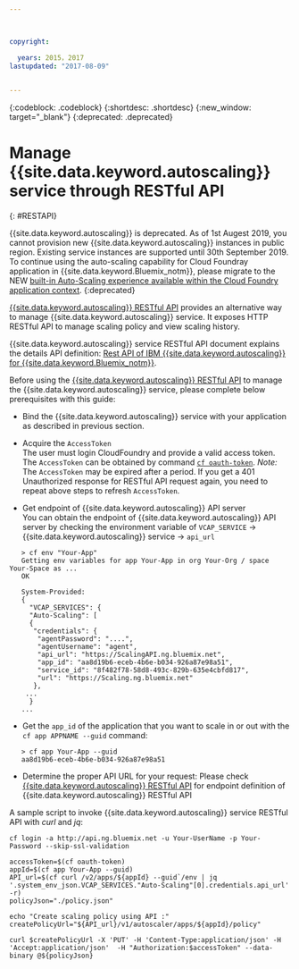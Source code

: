 ```yaml
---

 

copyright:

  years: 2015，2017
lastupdated: "2017-08-09"  
 

---
```


{:codeblock: .codeblock}
{:shortdesc: .shortdesc}
{:new_window: target="_blank"}
{:deprecated: .deprecated}

# Manage {{site.data.keyword.autoscaling}} service through RESTful API
{: #RESTAPI}

{{site.data.keyword.autoscaling}} is deprecated. As of 1st Augest 2019, you cannot provision new {{site.data.keyword.autoscaling}} instances in public region. Existing service instances are supported until 30th September 2019. <br/>
To continue using the auto-scaling capability for Cloud Foundray application in {{site.data.keyword.Bluemix_notm}}, please migrate to the NEW [built-in Auto-Scaling experience available within the Cloud Foundry application context](https://{DomainName}/docs/cloud-foundry-public?topic=cloud-foundry-public-autoscale_cloud_foundry_apps). 
{:deprecated}

[{{site.data.keyword.autoscaling}} RESTful API](../../../apidocs/auto-scaling) provides an alternative way to manage {{site.data.keyword.autoscaling}} service. It exposes HTTP RESTful API to manage scaling policy and view scaling history. 

{{site.data.keyword.autoscaling}}  service RESTful API document explains the details API definition: [Rest API of IBM {{site.data.keyword.autoscaling}} for {{site.data.keyword.Bluemix_notm}}](../../../apidocs/auto-scaling).

Before using the [{{site.data.keyword.autoscaling}} RESTful API](../../../apidocs/auto-scaling) to manage the {{site.data.keyword.autoscaling}} service, please complete below prerequisites with this guide:
* Bind the {{site.data.keyword.autoscaling}} service with your application as described in previous section.
* Acquire the `AccessToken`
<br/>The user must login CloudFoundry and provide a valid access token. The `AccessToken` can be obtained by command [``cf oauth-token``](https://cli.cloudfoundry.org/en-US/cf/oauth-token.html).
 *Note:*  The `AccessToken` may be expired after a period. If you get a 401 Unauthorized response for RESTful API request again, you need to repeat above steps to refresh `AccessToken`. 
  
* Get endpoint of {{site.data.keyword.autoscaling}} API server <br/>
You can obtain the endpoint of {{site.data.keyword.autoscaling}} API server by checking the environment variable of `VCAP_SERVICE`  -> {{site.data.keyword.autoscaling}} service  ->  `api_url` 
```
   > cf env "Your-App"
   Getting env variables for app Your-App in org Your-Org / space Your-Space as ...
   OK

   System-Provided:
   {
     "VCAP_SERVICES": {
     "Auto-Scaling": [
     {
      "credentials": {
       "agentPassword": "....",
       "agentUsername": "agent",
       "api_url": "https://ScalingAPI.ng.bluemix.net",
       "app_id": "aa8d19b6-eceb-4b6e-b034-926a87e98a51",
       "service_id": "8f482f78-58d8-493c-829b-635e4cbfd817",
       "url": "https://Scaling.ng.bluemix.net"
      },
    ...
     }
   ...
```  

* Get the `app_id` of the application that you want to scale in or out with 
 the `cf app APPNAME --guid` command:
```
   > cf app Your-App --guid
   aa8d19b6-eceb-4b6e-b034-926a87e98a51
```
* Determine the proper API URL for your request: Please check [{{site.data.keyword.autoscaling}} RESTful API](../../../apidocs/auto-scaling) for endpoint definition of {{site.data.keyword.autoscaling}} RESTful API

A sample script to invoke {{site.data.keyword.autoscaling}} service RESTful API with *curl* and *jq*:
```
cf login -a http://api.ng.bluemix.net -u Your-UserName -p Your-Password --skip-ssl-validation

accessToken=$(cf oauth-token)
appId=$(cf app Your-App --guid)
API_url=$(cf curl /v2/apps/${appId} --guid`/env | jq '.system_env_json.VCAP_SERVICES."Auto-Scaling"[0].credentials.api_url' -r)
policyJson="./policy.json"

echo "Create scaling policy using API :"
createPolicyUrl="${API_url}/v1/autoscaler/apps/${appId}/policy"
    
curl $createPolicyUrl -X 'PUT' -H 'Content-Type:application/json' -H 'Accept:application/json'  -H "Authorization:$accessToken" --data-binary @${policyJson} 
```
